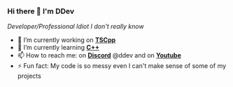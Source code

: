 ### Hi there 👋 I'm DDev

*Developer/Professional Idiot I don't really know*

<!--
**DDev247/DDev247** is a ✨ _special_ ✨ repository because its `README.md` (this file) appears on your GitHub profile.

Here are some ideas to get you started:

-->
- 🔭 I’m currently working on [**TSCpp**](https://github.com/DDev247/TSCpp)
- 🌱 I’m currently learning [**C++**](http://www.cplusplus.org)
- 📫 How to reach me: on [**Discord**](https://discord.com) @ddev and on [**Youtube**](https://www.youtube.com/channel/UCSNeokK94CzuqIIoRle_R1g)
- ⚡ Fun fact: My code is so messy even I can't make sense of some of my projects

<!--
- 👯 I’m looking to collaborate on ...
- 🤔 I’m looking for help with ...
- 💬 Ask me about ...
- 😄 Pronouns: ...
-->

